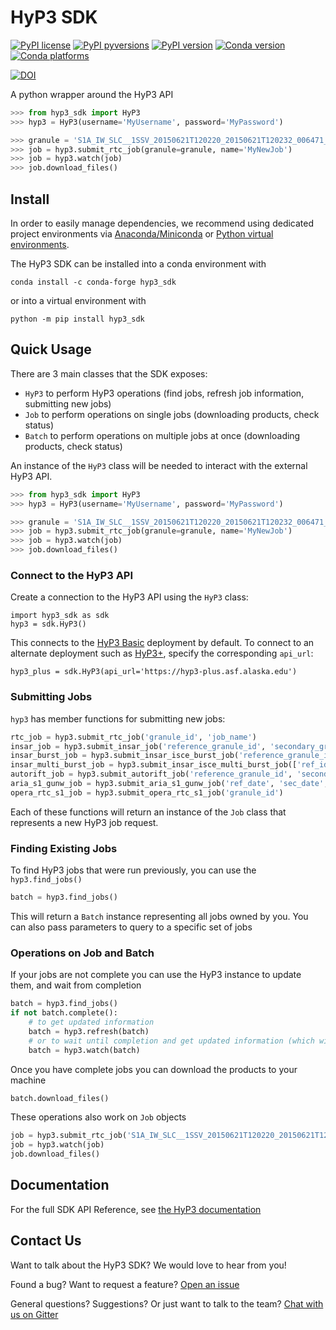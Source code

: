 # HyP3 SDK

[![PyPI license](https://img.shields.io/pypi/l/hyp3_sdk.svg)](https://pypi.python.org/pypi/hyp3_sdk/)
[![PyPI pyversions](https://img.shields.io/pypi/pyversions/hyp3_sdk.svg)](https://pypi.python.org/pypi/hyp3_sdk/)
[![PyPI version](https://img.shields.io/pypi/v/hyp3_sdk.svg)](https://pypi.python.org/pypi/hyp3_sdk/)
[![Conda version](https://img.shields.io/conda/vn/conda-forge/hyp3_sdk)](https://anaconda.org/conda-forge/hyp3_sdk)
[![Conda platforms](https://img.shields.io/conda/pn/conda-forge/hyp3_sdk)](https://anaconda.org/conda-forge/hyp3_sdk)

[![DOI](https://zenodo.org/badge/283858964.svg)](https://zenodo.org/badge/latestdoi/283858964)

A python wrapper around the HyP3 API

```python
>>> from hyp3_sdk import HyP3
>>> hyp3 = HyP3(username='MyUsername', password='MyPassword')

>>> granule = 'S1A_IW_SLC__1SSV_20150621T120220_20150621T120232_006471_008934_72D8'
>>> job = hyp3.submit_rtc_job(granule=granule, name='MyNewJob')
>>> job = hyp3.watch(job)
>>> job.download_files()
```

## Install

In order to easily manage dependencies, we recommend using dedicated project environments
via [Anaconda/Miniconda](https://docs.conda.io/projects/conda/en/latest/user-guide/install/index.html)
or [Python virtual environments](https://docs.python.org/3/tutorial/venv.html).

The HyP3 SDK can be installed into a conda environment with

```
conda install -c conda-forge hyp3_sdk
```

or into a virtual environment with

```
python -m pip install hyp3_sdk
```

## Quick Usage

There are 3 main classes that the SDK exposes:

- `HyP3` to perform HyP3 operations (find jobs, refresh job information, submitting new jobs)
- `Job` to perform operations on single jobs (downloading products, check status)
- `Batch` to perform operations on multiple jobs at once (downloading products, check status)

An instance of the `HyP3` class will be needed to interact with the external HyP3 API.

```python
>>> from hyp3_sdk import HyP3
>>> hyp3 = HyP3(username='MyUsername', password='MyPassword')

>>> granule = 'S1A_IW_SLC__1SSV_20150621T120220_20150621T120232_006471_008934_72D8'
>>> job = hyp3.submit_rtc_job(granule=granule, name='MyNewJob')
>>> job = hyp3.watch(job)
>>> job.download_files()
```

### Connect to the HyP3 API

Create a connection to the HyP3 API using the `HyP3` class:
```
import hyp3_sdk as sdk
hyp3 = sdk.HyP3()
```

This connects to the [HyP3 Basic](https://hyp3-docs.asf.alaska.edu/about/hyp3_basic/) deployment by default. To connect to an
alternate deployment such as [HyP3+](https://hyp3-docs.asf.alaska.edu/about/hyp3_plus/), specify the corresponding `api_url`:
```
hyp3_plus = sdk.HyP3(api_url='https://hyp3-plus.asf.alaska.edu')
```

### Submitting Jobs

`hyp3` has member functions for submitting new jobs:
```python
rtc_job = hyp3.submit_rtc_job('granule_id', 'job_name')
insar_job = hyp3.submit_insar_job('reference_granule_id', 'secondary_granule_id', 'job_name')
insar_burst_job = hyp3.submit_insar_isce_burst_job('reference_granule_id', 'secondary_granule_id', 'job_name')
insar_multi_burst_job = hyp3.submit_insar_isce_multi_burst_job(['ref_id_1', 'ref_id_2'], ['sec_id_1', 'sec_id_2'], 'job_name')
autorift_job = hyp3.submit_autorift_job('reference_granule_id', 'secondary_granule_id', 'job_name')
aria_s1_gunw_job = hyp3.submit_aria_s1_gunw_job('ref_date', 'sec_date', 'frame_id', 'job_name')
opera_rtc_s1_job = hyp3.submit_opera_rtc_s1_job('granule_id')
```
Each of these functions will return an instance of the `Job` class that represents a new HyP3 job request.

### Finding Existing Jobs
To find HyP3 jobs that were run previously, you can use the `hyp3.find_jobs()`
```python
batch = hyp3.find_jobs()
```
This will return a `Batch` instance representing all jobs owned by you. You can also pass parameters to
query to a specific set of jobs


### Operations on Job and Batch

If your jobs are not complete you can use the HyP3 instance to update them, and wait from completion
```python
batch = hyp3.find_jobs()
if not batch.complete():
    # to get updated information
    batch = hyp3.refresh(batch)
    # or to wait until completion and get updated information (which will take a fair bit)
    batch = hyp3.watch(batch)
```

Once you have complete jobs you can download the products to your machine
```python
batch.download_files()
```

These operations also work on `Job` objects
```python
job = hyp3.submit_rtc_job('S1A_IW_SLC__1SSV_20150621T120220_20150621T120232_006471_008934_72D8', 'MyJobName')
job = hyp3.watch(job)
job.download_files()
```

## Documentation

For the full SDK API Reference, see [the HyP3 documentation](https://hyp3-docs.asf.alaska.edu/using/sdk_api/)

## Contact Us

Want to talk about the HyP3 SDK? We would love to hear from you!

Found a bug? Want to request a feature?
[Open an issue](https://github.com/ASFHyP3/hyp3-sdk/issues/new)

General questions? Suggestions? Or just want to talk to the team?
[Chat with us on Gitter](https://gitter.im/ASFHyP3/community)
